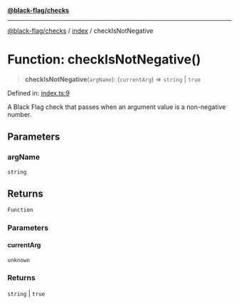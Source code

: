 [**@black-flag/checks**](../../README.md)

***

[@black-flag/checks](../../README.md) / [index](../README.md) / checkIsNotNegative

# Function: checkIsNotNegative()

> **checkIsNotNegative**(`argName`): (`currentArg`) => `string` \| `true`

Defined in: [index.ts:9](https://github.com/Xunnamius/black-flag/blob/10cd0ebc0304d033218ec4dffba0c41cb2e85ff6/packages/checks/src/index.ts#L9)

A Black Flag check that passes when an argument value is a non-negative
number.

## Parameters

### argName

`string`

## Returns

`Function`

### Parameters

#### currentArg

`unknown`

### Returns

`string` \| `true`
